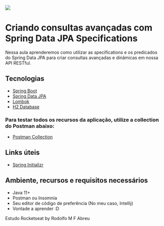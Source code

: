 <img src="https://storage.googleapis.com/golden-wind/experts-club/capa-github.svg" />

# Criando consultas avançadas com Spring Data JPA Specifications

Nessa aula aprenderemos como utilizar as specifications e os predicados do Spring Data JPA para criar
consultas avançadas e dinâmicas em nossa API RESTful.

## Tecnologias

- [Spring Boot](https://spring.io/projects/spring-boot)
- [Spring Data JPA](https://spring.io/projects/spring-data-jpa)
- [Lombok](https://projectlombok.org/)
- [H2 Database](https://www.h2database.com/html/quickstart.html)

### Para testar todos os recursos da aplicação, utilize a collection do Postman abaixo:

- [Postman Collection](https://www.getpostman.com/collections/ed27151dc92080c328f5)

## Links úteis

- [Spring Initializr](https://start.spring.io/#!type=maven-project&language=java&platformVersion=2.5.4&packaging=jar&jvmVersion=11&groupId=com.example&artifactId=advanced-search&name=advanced-search&description=Demo%20project%20for%20Spring%20Data%20JPA%20Specifications&packageName=com.example.advanced-search&dependencies=web,devtools,data-jpa,h2,lombok)

## Ambiente, recursos e requisitos necessários

- Java 11+
- Postman ou Insomnia
- Seu editor de código de preferência (No meu caso, Intellij)
- Vontade a aprender :D

Estudo Rocketseat 
by Rodolfo M F Abreu